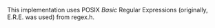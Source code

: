 This implementation uses POSIX *Basic* Regular Expressions
(originally, E.R.E. was used) from regex.h.
